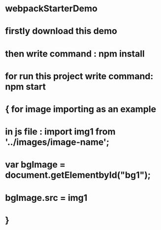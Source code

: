 # webpackStarterDemo
# firstly download this demo 
# then write command : npm install
# for run this project write command: npm start

# { for image importing as an example
#     in js file : import img1 from '../images/image-name';
#      var bgImage = document.getElementbyId("bg1");
#      bgImage.src = img1  
#  }

